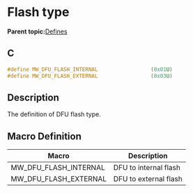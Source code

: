 # Flash type

**Parent topic:**[Defines](GUID-B43992FC-413D-4B42-A202-5D372625EB13.md)

## C

```c
#define MW_DFU_FLASH_INTERNAL                 (0x01U)
#define MW_DFU_FLASH_EXTERNAL                 (0x03U)
```

## Description

The definition of DFU flash type.

## Macro Definition

|Macro|Description|
|-----|-----------|
|MW\_DFU\_FLASH\_INTERNAL|DFU to internal flash|
|MW\_DFU\_FLASH\_EXTERNAL|DFU to external flash|

